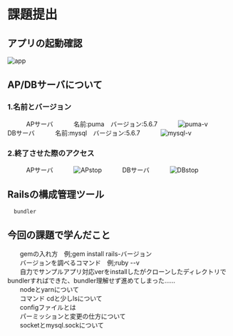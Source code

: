 # 課題提出
## アプリの起動確認
![app](https://github.com/fumiya80/sample-app/assets/145174824/b5961679-796f-4f90-a5d7-ae1eebcbf314)


## AP/DBサーバについて
### 1.名前とバージョン
　　　APサーバ
　　　名前:puma　バージョン:5.6.7
　　　![puma-v](https://github.com/fumiya80/sample-app/assets/145174824/5f407a6e-3091-40d7-bcf7-2861a90bc2b8)
　　　DBサーバ
　　　名前:mysql　バージョン:5.6.7
　　　![mysql-v](https://github.com/fumiya80/sample-app/assets/145174824/2ec233c4-d756-40fe-9f7a-4c1e8aadd7a1)

### 2.終了させた際のアクセス
　　　APサーバ
　　　![APstop](https://github.com/fumiya80/sample-app/assets/145174824/30127351-223d-4a41-b271-6140f81c55b1)
　　　DBサーバ
　　　![DBstop](https://github.com/fumiya80/sample-app/assets/145174824/fc1ba2a5-7fd7-4637-b9ae-116d70365cad)

## Railsの構成管理ツール
      bundler

## 今回の課題で学んだこと
　　gemの入れ方　例;gem install rails-バージョン  
　　バージョンを調べるコマンド　例;ruby --v  
　　自力でサンプルアプリ対応verをinstallしたがクローンしたディレクトリでbundlerすればできた、bundler理解せず進めてしまった……  
　　nodeとyarnについて  
　　コマンド cdと少しlsについて  
　　configファイルとは  
　　パーミッションと変更の仕方について  
　　socketとmysql.sockについて

